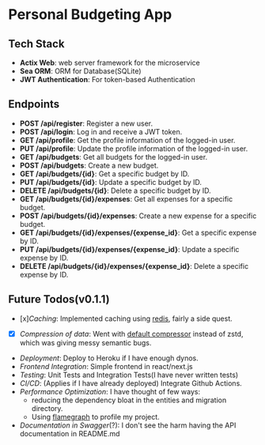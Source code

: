 # Personal Budgeting App

## Tech Stack

- **Actix Web**: web server framework for the microservice
- **Sea ORM**: ORM for Database(SQLite)
- **JWT Authentication**: For token-based Authentication

## Endpoints

- **POST /api/register**: Register a new user.
- **POST /api/login**: Log in and receive a JWT token.
- **GET /api/profile**: Get the profile information of the logged-in user.
- **PUT /api/profile**: Update the profile information of the logged-in user.
- **GET /api/budgets**: Get all budgets for the logged-in user.
- **POST /api/budgets**: Create a new budget.
- **GET /api/budgets/{id}**: Get a specific budget by ID.
- **PUT /api/budgets/{id}**: Update a specific budget by ID.
- **DELETE /api/budgets/{id}**: Delete a specific budget by ID.
- **GET /api/budgets/{id}/expenses**: Get all expenses for a specific budget.
- **POST /api/budgets/{id}/expenses**: Create a new expense for a specific budget.
- **GET /api/budgets/{id}/expenses/{expense_id}**: Get a specific expense by ID.
- **PUT /api/budgets/{id}/expenses/{expense_id}**: Update a specific expense by ID.
- **DELETE /api/budgets/{id}/expenses/{expense_id}**: Delete a specific expense by ID.

## Future Todos(v0.1.1)

- [x]_Caching_: Implemented caching using [redis](https://redis.io/), fairly a side quest.
- [x] _Compression of data_: Went with [default compressor](https://actix.rs/docs/response/#content-encoding) instead of zstd, which was giving messy semantic bugs.
- _Deployment_: Deploy to Heroku if I have enough dynos.
- _Frontend Integration_: Simple frontend in react/next.js
- _Testing_: Unit Tests and Integration Tests(I have never written tests)
- _CI/CD_: (Applies if I have already deployed) Integrate Github Actions.
- _Performance Optimization_: I have thought of few ways:
  - reducing the dependency bloat in the entities and migration directory.
  - Using [flamegraph](https://crates.io/crates/flamegraph) to profile my project.
- _Documentation in Swagger_(?): I don't see the harm having the API documentation in README.md
